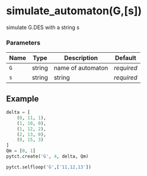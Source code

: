 # simulate_automaton(G,[s])

simulate G.DES with a string s

### Parameters
| Name         | Type      | Description                            | Default    |
|--------------|-----------|----------------------------------------|------------|
| `G`          | string    | name of automaton                      | *required* |
| `s`          | string    | string                                 | *required* |


## Example

```python title="sample 1"
delta = [
    (0, 11, 1),
    (1, 10, 0),
    (1, 12, 2),
    (2, 13, 0),
    (0, 15, 3)
]
Qm = [0, 1]
pytct.create('G', 4, delta, Qm)

pytct.selfloop('G',['11,12,13'])

```
